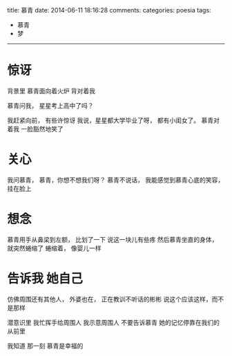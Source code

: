 title: 慕青
date: 2014-06-11 18:16:28
comments:
categories: poesia
tags: 
  - 慕青
  - 梦
---

# 惊讶

背景里
慕青面向着火炉
背对着我

慕青问我，
星星考上高中了吗？

我赶紧向前，
有些许惊讶
我说，星星都大学毕业了呀，
都有小闺女了。
慕青对着我
一脸豁然地笑了
<!--more-->
# 关心

我问慕青，
慕青，你想不想我们呀？
慕青不说话，
我能感觉到慕青心底的笑容，
挂在脸上

# 想念

慕青用手从鼻梁到左额，
比划了一下
说这一块儿有些疼
然后慕青坐直的身体，
就突然蜷缩了
蜷缩着，
像婴儿一样


# 告诉我 她自己

仿佛周围还有其他人，
外婆也在，
正在教训不听话的彬彬
说这个应该这样，而不是那样

潜意识里
我忙挥手给周围人
我示意周围人
不要告诉慕青
她的记忆停靠在我们的从前里

我知道
那一刻
慕青是幸福的


